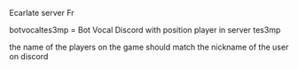 Ecarlate server Fr

botvocaltes3mp = Bot Vocal Discord with position player in server tes3mp

the name of the players on the game should match the nickname of the user on discord
